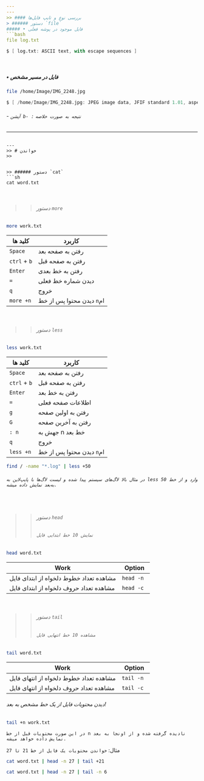 ```yaml
---
---
>> #### بررسی نوع و تایپ فایل‌ها
> ###### ‌دستور `file`
##### • فایل موجود در پوشه فعلی
```bash
file log.txt
```
```d
$ [ log.txt: ASCII text, with escape sequences ]
```
‌‌
##### • فایل در مسیر مشخص
```bash
file /home/Image/IMG_2248.jpg
```
```d
$ [ /home/Image/IMG_2248.jpg: JPEG image data, JFIF standard 1.01, aspect ratio, density 1x1, segment length 16, baseline, precision 8, 1080×1920, components 3 ]
```
###### - `آپشن b- :` `نتیجه به صورت خلاصه`
---
```

---
>> # خواندن
>> ‌

‌‌
>> ###### دستور `cat`
```sh
cat word.txt
```
‌
> > ###### دستور `more`
```sh
more work.txt
```

| کلید ها           | کاربرد                      |
| ---------------- | ------------------------- |
| `Space`          | رفتن به صفحه بعد          |
| `ctrl` + `b`       | رفتن به صفحه قبل          |
| `Enter`          | رفتن به خط بعدی           |
| `=`              | دیدن شماره خط فعلی        |
| `q`              | خروج                      |
| `more +n` | دیدن محتوا پس از خط `n`ام |
‌
> > ###### دستور `less`

```bash
less work.txt
```

| کلید ها             | کاربرد                      |
| ------------------ | ------------------------- |
| `Space`            | رفتن به صفحه بعد          |
| `ctrl` + `b`       | رفتن به صفحه قبل          |
| `Enter`            | رفتن به خط بعد            |
| `=`                | اطلاعات صفحه فعلی         |
| `g`                | رفتن به اولین صفحه        |
| `G`                | رفتن به آخرین صفحه        |
| `: n`       | جهش به n خط بعد           |
| `q`                | خروج                      |
| `less +n` | دیدن محتوا پس از خط `n`ام |‌
```bash
find / -name "*.log" | less +50
```
###### `در مثال بالا لاگ‌های سیستم پیدا شده و لیست لاگ‌ها با پایپ‌لاین به less وارد و از خط 50 به‌بعد نمایش داده میشه.`
‌
‌
> > ###### دستور `head`
> > ###### `نمایش 10 خط ابتدایی فایل`
```bash
head word.txt
```

| Work                                    | Option                  |
| --------------------------------------- | ----------------------- |
| مشاهده تعداد خطوط دلخواه از ابتدای فایل | `head -n`|
| مشاهده تعداد حروف دلخواه از ابتدای فایل | `head -c ` |
‌
>>###### دستور `tail`
>>###### `مشاهده 10 خط انتهایی فایل`
```sh
tail word.txt
```

| Work                                    | Option                  |
| --------------------------------------- | ----------------------- |
| مشاهده تعداد خطوط دلخواه از انتهای فایل | `tail -n`|
| مشاهده تعداد حروف دلخواه از انتهای فایل | `tail -c ` |

 
 ###### دیدن محتویات فایل از یک خط مشخص به بعد!
```sh
tail +n work.txt
```
`در این صورت محتویات قبل از خط n نادیده گرفته شده و از اونجا به بعد نمایش داده خواهد میشه.`

مثال: 
`خواندن محتویات یک فایل از خط 21 تا 27`
```bash
cat word.txt | head -n 27 | tail +21
```
```bash
cat word.txt | head -n 27 | tail -n 6
```

